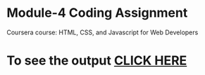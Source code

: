 # Module-4 Coding Assignment

Coursera course: HTML, CSS, and Javascript for Web Developers

# To see the output [CLICK HERE](https://namankaushik19.github.io/SummerTrainingCouseraWebDev/Assignments/module-4/index.html)
